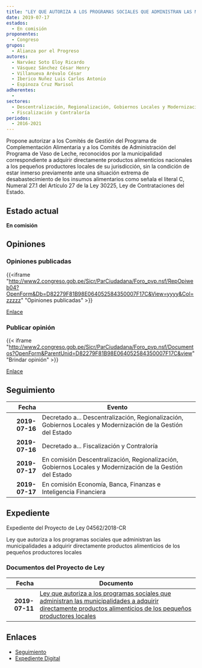 ```yaml
---
title: "LEY QUE AUTORIZA A LOS PROGRAMAS SOCIALES QUE ADMINISTRAN LAS MUNICIPALIDADES A ADQUIRIR DIRECTAMENTE PRODUCTOS ALIMENTICIOS DE LOS PEQUEÑOS PRODUCTORES LOCALES"
date: 2019-07-17
estados: 
  - En comisión
proponentes: 
  - Congreso
grupos: 
  - Alianza por el Progreso
autores: 
  - Narváez Soto Eloy Ricardo
  - Vásquez Sánchez César Henry
  - Villanueva Arévalo César
  - Iberico Nuñez Luis Carlos Antonio
  - Espinoza Cruz Marisol
adherentes: 
  - 
sectores: 
  - Descentralización, Regionalización, Gobiernos Locales y Modernización de la Gestión del Estado
  - Fiscalización y Contraloría
periodos: 
  - 2016-2021
---
```


Propone autorizar a los Comités de Gestión del Programa de Complementación Alimentaria y a los Comités de Administración del Programa de Vaso de Leche, reconocidos por la municipalidad correspondiente a adquirir directamente productos alimenticios nacionales a los pequeños productores locales de su jurisdicción, sin la condición de estar inmerso previamente ante una situación extrema de desabastecimiento de los insumos alimentarios como señala el literal C, Numeral 27.1 del Artículo 27 de la Ley 30225, Ley de Contrataciones del Estado.


## Estado actual

**En comisión**

## Opiniones

### Opiniones publicadas

{{<iframe "http://www2.congreso.gob.pe/Sicr/ParCiudadana/Foro_pvp.nsf/RepOpiweb04?OpenForm&Db=D82279F81B98E064052584350007F17C&View=yyyy&Col=zzzzz" "Opiniones publicadas" >}}

[Enlace](http://www2.congreso.gob.pe/Sicr/ParCiudadana/Foro_pvp.nsf/RepOpiweb04?OpenForm&Db=D82279F81B98E064052584350007F17C&View=yyyy&Col=zzzzz)
### Publicar opinión

{{< iframe "http://www2.congreso.gob.pe/Sicr/ParCiudadana/Foro_pvp.nsf/Documentos?OpenForm&ParentUnid=D82279F81B98E064052584350007F17C&view" "Brindar opinión" >}}

[Enlace](http://www2.congreso.gob.pe/Sicr/ParCiudadana/Foro_pvp.nsf/Documentos?OpenForm&ParentUnid=D82279F81B98E064052584350007F17C&view)

## Seguimiento

| Fecha | Evento |
|------:|--------|
| **2019-07-16** | Decretado a... Descentralización, Regionalización, Gobiernos Locales y Modernización de la Gestión del Estado|
| **2019-07-16** | Decretado a... Fiscalización y Contraloría|
| **2019-07-17** | En comisión Descentralización, Regionalización, Gobiernos Locales y Modernización de la Gestión del Estado|
| **2019-07-17** | En comisión Economía, Banca, Finanzas e Inteligencia Financiera|


## Expediente

Expediente del Proyecto de Ley 04562/2018-CR

Ley que autoriza a los programas sociales que administran las municipalidades a adquirir directamente productos alimenticios de los pequeños productores locales


### Documentos del Proyecto de Ley

| Fecha | Documento |
|------:|--------|
| **2019-07-11** | [Ley que autoriza a los programas sociales que administran las municipalidades a adquirir directamente productos alimenticios de los pequeños productores locales](http://www.leyes.congreso.gob.pe/Documentos/2016_2021/Proyectos_de_Ley_y_de_Resoluciones_Legislativas/PL0456220190711.pdf) |

## Enlaces 

- [Seguimiento](http://www2.congreso.gob.pe/Sicr/TraDocEstProc/CLProLey2016.nsf/f7fff46988ca05b1052578e100829cc7/c19317012e35327a05258435007d64d0?OpenDocument)
- [Expediente Digital](http://www2.congreso.gob.pe/Sicr/TraDocEstProc/CLProLey2016.nsf/f7fff46988ca05b1052578e100829cc7/c19317012e35327a05258435007d64d0?OpenDocument&Click=05257FB7005EB655.eb71d0cf91d8294e05256cdf006b5706/$Body/0.1C6C)
